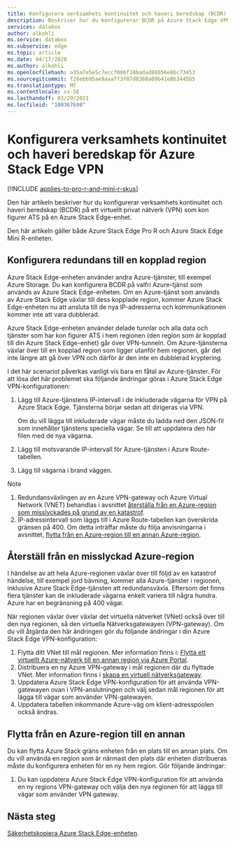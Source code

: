 ```yaml
---
title: Konfigurera verksamhets kontinuitet och haveri beredskap (BCDR) på Azure Stack Edge virtuellt privat nätverk (VPN)
description: Beskriver hur du konfigurerar BCDR på Azure Stack Edge VPN.
services: databox
author: alkohli
ms.service: databox
ms.subservice: edge
ms.topic: article
ms.date: 04/17/2020
ms.author: alkohli
ms.openlocfilehash: a35a7e5e5c7eccf006f18badad88656e8bc73453
ms.sourcegitcommit: f28ebb95ae9aaaff3f87d8388a09b41e0b3445b5
ms.translationtype: MT
ms.contentlocale: sv-SE
ms.lasthandoff: 03/29/2021
ms.locfileid: "100367698"
---
```

# <a name="configure-business-continuity-and-disaster-recovery-for-azure-stack-edge-vpn"></a>Konfigurera verksamhets kontinuitet och haveri beredskap för Azure Stack Edge VPN

[!INCLUDE [applies-to-pro-r-and-mini-r-skus](../../includes/azure-stack-edge-applies-to-pro-r-mini-r-sku.md)]

Den här artikeln beskriver hur du konfigurerar verksamhets kontinuitet och haveri beredskap (BCDR) på ett virtuellt privat nätverk (VPN) som kon figurer ATS på en Azure Stack Edge-enhet.

Den här artikeln gäller både Azure Stack Edge Pro R och Azure Stack Edge Mini R-enheten.

## <a name="configure-failover-to-a-paired-region"></a>Konfigurera redundans till en kopplad region

Azure Stack Edge-enheten använder andra Azure-tjänster, till exempel Azure Storage. Du kan konfigurera BCDR på valfri Azure-tjänst som används av Azure Stack Edge-enheten. Om en Azure-tjänst som används av Azure Stack Edge växlar till dess kopplade region, kommer Azure Stack Edge-enheten nu att ansluta till de nya IP-adresserna och kommunikationen kommer inte att vara dubblerad. 

Azure Stack Edge-enheten använder delade tunnlar och alla data och tjänster som har kon figurer ATS i hem regionen (den region som är kopplad till din Azure Stack Edge-enhet) går över VPN-tunneln. Om Azure-tjänsterna växlar över till en kopplad region som ligger utanför hem regionen, går det inte längre att gå över VPN och därför är den inte en dubblerad kryptering. 

I det här scenariot påverkas vanligt vis bara en fåtal av Azure-tjänster. För att lösa det här problemet ska följande ändringar göras i Azure Stack Edge VPN-konfigurationen:

1. Lägg till Azure-tjänstens IP-intervall i de inkluderade vägarna för VPN på Azure Stack Edge. Tjänsterna börjar sedan att dirigeras via VPN.

    Om du vill lägga till inkluderade vägar måste du ladda ned den JSON-fil som innehåller tjänstens speciella vägar. Se till att uppdatera den här filen med de nya vägarna.
2. Lägg till motsvarande IP-intervall för Azure-tjänsten i Azure Route-tabellen.
3. Lägg till vägarna i brand väggen.

> [!NOTE]
>
> 1. Redundansväxlingen av en Azure VPN-gateway och Azure Virtual Network (VNET) behandlas i avsnittet [återställa från en Azure-region som misslyckades på grund av en katastrof](#recover-from-a-failed-azure-region).
> 2. IP-adressintervall som läggs till i Azure Route-tabellen kan överskrida gränsen på 400. Om detta inträffar måste du följa anvisningarna i avsnittet, [flytta från en Azure-region till en annan Azure-region](#move-from-an-azure-region-to-another).

## <a name="recover-from-a-failed-azure-region"></a>Återställ från en misslyckad Azure-region

I händelse av att hela Azure-regionen växlar över till följd av en katastrof händelse, till exempel jord bävning, kommer alla Azure-tjänster i regionen, inklusive Azure Stack Edge-tjänsten att redundansväxla. Eftersom det finns flera tjänster kan de inkluderade vägarna enkelt variera till några hundra. Azure har en begränsning på 400 vägar. 

När regionen växlar över växlar det virtuella nätverket (VNet) också över till den nya regionen, så den virtuella Nätverksgatewayen (VPN-gateway). Om du vill åtgärda den här ändringen gör du följande ändringar i din Azure Stack Edge VPN-konfiguration:

1. Flytta ditt VNet till mål regionen. Mer information finns i: [Flytta ett virtuellt Azure-nätverk till en annan region via Azure Portal](../virtual-network/move-across-regions-vnet-portal.md).
2. Distribuera en ny Azure VPN-gateway i mål regionen där du flyttade VNet. Mer information finns i [skapa en virtuell nätverksgateway](../vpn-gateway/vpn-gateway-howto-point-to-site-resource-manager-portal.md#creategw).
3. Uppdatera Azure Stack Edge VPN-konfiguration för att använda VPN-gatewayen ovan i VPN-anslutningen och välj sedan mål regionen för att lägga till vägar som använder VPN-gatewayen.
4. Uppdatera tabellen inkommande Azure-väg om klient-adresspoolen också ändras. 

## <a name="move-from-an-azure-region-to-another"></a>Flytta från en Azure-region till en annan

Du kan flytta Azure Stack gräns enheten från en plats till en annan plats. Om du vill använda en region som är närmast den plats där enheten distribueras måste du konfigurera enheten för en ny hem region. Gör följande ändringar:

1. Du kan uppdatera Azure Stack Edge VPN-konfiguration för att använda en ny regions VPN-gateway och välja den nya regionen för att lägga till vägar som använder VPN gateway.

## <a name="next-steps"></a>Nästa steg

[Säkerhetskopiera Azure Stack Edge-enheten](azure-stack-edge-gpu-prepare-device-failure.md).